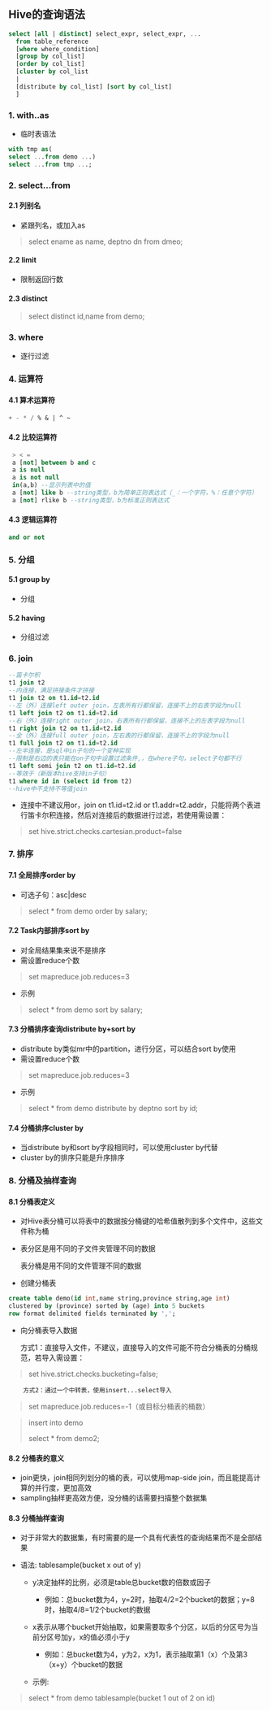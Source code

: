 ## Hive的查询语法

```sql
select [all | distinct] select_expr, select_expr, ...
  from table_reference
  [where where_condition]
  [group by col_list]
  [order by col_list]
  [cluster by col_list
  |
  [distribute by col_list] [sort by col_list]
  ]
```

### 1. with..as

- 临时表语法

```sql
with tmp as(
select ...from demo ...)
select ...from tmp ...;
```

### 2. select...from

#### 2.1 列别名

- 紧跟列名，或加入as

> select ename as name, deptno dn from dmeo;

#### 2.2 limit

- 限制返回行数

#### 2.3 distinct

> select distinct id,name from demo;

### 3. where

- 逐行过滤

### 4. 运算符

#### 4.1 算术运算符

```sql
+ - * / % & | ^ ~
```

#### 4.2 比较运算符

```sql
 > < =
 a [not] between b and c
 a is null
 a is not null
 in(a,b) --显示列表中的值
 a [not] like b --string类型，b为简单正则表达式（_：一个字符，%：任意个字符）
 a [not] rlike b --string类型，b为标准正则表达式
```

#### 4.3 逻辑运算符

```sql
and or not
```

### 5. 分组

#### 5.1 group by

- 分组

#### 5.2 having

- 分组过滤

### 6. join

```sql
--笛卡尔积
t1 join t2
--内连接，满足拼接条件才拼接
t1 join t2 on t1.id=t2.id
--左（外）连接left outer join，左表所有行都保留，连接不上的右表字段为null
t1 left join t2 on t1.id=t2.id
--右（外）连接right outer join，右表所有行都保留，连接不上的左表字段为null
t1 right join t2 on t1.id=t2.id
--全（外）连接full outer join，左右表的行都保留，连接不上的字段为null
t1 full join t2 on t1.id=t2.id
--左半连接，是sql中in子句的一个变种实现
--限制是右边的表只能在on子句中设置过滤条件,，在where子句，select子句都不行
t1 left semi join t2 on t1.id=t2.id
--等效于（新版本hive支持in子句）
t1 where id in (select id from t2)
--hive中不支持不等值join
```

- 连接中不建议用or，join on t1.id=t2.id or t1.addr=t2.addr，只能将两个表进行笛卡尔积连接，然后对连接后的数据进行过滤，若使用需设置：

> set hive.strict.checks.cartesian.product=false

### 7. 排序

#### 7.1 全局排序order by

- 可选子句：asc|desc

> select * from demo order by salary;

#### 7.2 Task内部排序sort by

- 对全局结果集来说不是排序
- 需设置reduce个数

> set mapreduce.job.reduces=3

- 示例

> select * from demo sort by salary;

#### 7.3 分桶排序查询distribute by+sort by

- distribute by类似mr中的partition，进行分区，可以结合sort by使用
- 需设置reduce个数

> set mapreduce.job.reduces=3

- 示例

> select * from demo distribute by deptno sort by id;

#### 7.4 分桶排序cluster by

- 当distribute by和sort by字段相同时，可以使用cluster by代替
- cluster by的排序只能是升序排序

### 8. 分桶及抽样查询

#### 8.1 分桶表定义

- 对Hive表分桶可以将表中的数据按分桶键的哈希值散列到多个文件中，这些文件称为桶

- 表分区是用不同的子文件夹管理不同的数据

  表分桶是用不同的文件管理不同的数据

- 创建分桶表

```sql
create table demo(id int,name string,province string,age int)
clustered by (province) sorted by (age) into 5 buckets
row format delimited fields terminated by ',';
```

- 向分桶表导入数据

  方式1：直接导入文件，不建议，直接导入的文件可能不符合分桶表的分桶规范，若导入需设置：

> set hive.strict.checks.bucketing=false;

		方式2：通过一个中转表，使用insert...select导入

> set mapreduce.job.reduces=-1（或目标分桶表的桶数）

> insert into demo
>
> select * from demo2;

#### 8.2 分桶表的意义

- join更快，join相同列划分的桶的表，可以使用map-side join，而且能提高计算的并行度，更加高效
- sampling抽样更高效方便，没分桶的话需要扫描整个数据集

#### 8.3 分桶抽样查询

- 对于非常大的数据集，有时需要的是一个具有代表性的查询结果而不是全部结果

- 语法: tablesample(bucket x out of y)

  - y决定抽样的比例，必须是table总bucket数的倍数或因子
    - 例如：总bucket数为4，y=2时，抽取4/2=2个bucket的数据；y=8时，抽取4/8=1/2个bucket的数据

  - x表示从哪个bucket开始抽取，如果需要取多个分区，以后的分区号为当前分区号加y，x的值必须小于y
    - 例如：总bucket数为4，y为2，x为1，表示抽取第1（x）个及第3（x+y）个bucket的数据
  - 示例:

> select * from demo tablesample(bucket 1 out of 2 on id)